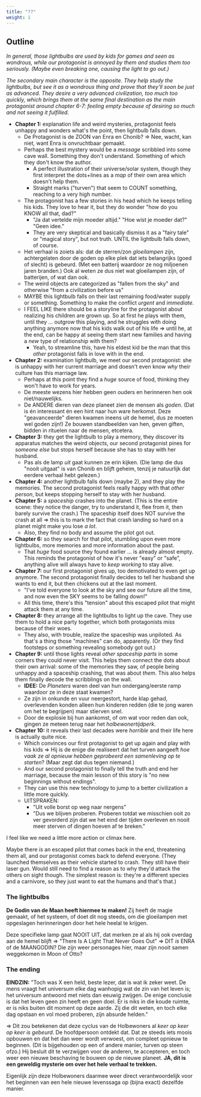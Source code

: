 ```yaml
---
title: "??"
weight: 1
---
```




## Outline

_In general, those lightbulbs are used by kids for games and seen as wondrous, while our protagonist is annoyed by them and studies them too seriously. (Maybe even breaking one, causing the light to go out.)_

_The secondary main character is the opposite. They help study the lightbulbs, but see it as a wondrous thing and prove that they'll soon be just as advanced. They desire a very advanced civilization, too much too quickly, which brings them at the same final destination as the main protagonist around chapter 6-7: feeling empty because of desiring so much and not seeing it fulfilled._


* **Chapter 1:** explanation life and weird mysteries, protagonist feels unhappy and wonders what's the point, then lightbulb falls down.
	* De Protagonist is de ZOON van Enra en Chonib? => Nee, wacht, kan niet, want Enra is onvruchtbaar gemaakt.
	* Perhaps the best mystery would be a _message_ scribbled into some cave wall. Something they don't understand. Something of which they don't know the author.
		* A perfect illustration of their universe/solar system, though they first interpret the dots+lines as a _map_ of their own area which doesn't help them.
		* Straight marks ("turven") that seem to COUNT something, reaching to a very high number.
	* The protagonist has a few stories in his head which he keeps telling his kids. They love to hear it, but they do wonder "how do you KNOW all that, dad?"
		* "Ja dat vertelde mijn moeder altijd." "Hoe wist je moeder dat?" "Geen idee."
		* They are very skeptical and basically dismiss it as a "fairy tale" or "magical story", but not truth. UNTIL the lightbulb falls down, of course.
	* Het verhaal is zoiets als: dat de sterren/zon *gloeilampen* zijn, achtergelaten door de goden op elke plek dat iets belangrijks (goed of slecht) is gebeurd. (Met een batterij waardoor ze nog miljoenen jaren branden.) Ook al weten ze dus niet wat gloeilampen zijn, of batterijen, of wat dan ook.
	* The weird objects are categorized as "fallen from the sky" and otherwise "from a civilization before us"
	* MAYBE this lightbulb falls on their last remaining food/water supply or something. Something to make the conflict _urgent_ and _immediate_.
	* I FEEL LIKE there should be a storyline for the protagonist about realizing his children are grown up. So at first he plays with them, until they ... outgrow this playing, and he struggles with doing anything anymore now that his kids walk out of his life => until he, at the end, can be happy at seeing them start new families and having a _new_ type of relationship with them?
		* Yeah, to streamline this, have his eldest kid be the man that this _other_ protagonist falls in love with in the end.
* **Chapter 2:** examination lightbulb, we meet our second protagonist: she is unhappy with her current marriage and doesn't even know _why_ their culture has this marriage law.
	* Perhaps at this point they find a _huge_ source of food, thinking they won't have to work for years.
	* De meeste wezens hier hebben geen ouders en herinneren hen ook niet/nauwelijks.
	* De ANDERE dieren van deze planeet zien de mensen als _goden_. (Dat is én interessant én een hint naar hun ware herkomst. Deze "geavanceerde" dieren kwamen ineens uit de hemel, dus ze moeten wel goden zijn!) Ze bouwen standbeelden van hen, geven giften, bidden in rituelen naar de mensen, etcetera.
* **Chapter 3:** they get the lightbulb to play a memory, they discover its apparatus matches the weird objects, our second protagonist pines for _someone else_ but stops herself because she has to stay with her husband.
	* Pas als de lamp _uit_ gaat kunnen ze erin kijken. (Die lamp die dus "nooit uitgaat" is van Chonib en blijft geheim, tenzij je natuurlijk dat eerdere verhaal hebt gelezen.)
* **Chapter 4:** another lightbulb falls down (maybe 2), and they play the memories. The second protagonist feels really happy with that _other person_, but keeps stopping herself to stay with her husband.
* **Chapter 5:** a _spaceship_ crashes into the planet. (This is the entire scene: they notice the danger, try to understand it, flee from it, then barely survive the crash.) The spaceship itself does NOT survive the crash at all => this is to mark the fact that crash landing so hard on a planet might make you lose _a lot_.
	* Also, they find no body and assume the pilot got out.
* **Chapter 6:** so they search for that pilot, stumbling upon even more lightbulbs, more memories and more information about the past.
	* That _huge_ food source they found earlier ... is already almost empty. This reminds the protagonist of how it's never "easy" or "safe", anything alive will always have to _keep working_ to stay alive.
* **Chapter 7:** our first protagonist gives up, too demotivated to even get up anymore. The second protagonist finally decides to tell her husband she wants to end it, but then chickens out at the last moment.
    * "I've told everyone to look at the sky and see our future all the time, and now even the SKY seems to be falling down!"
	* All this time, there's this "tension" about this escaped pilot that might attack them at any time.
* **Chapter 8:** they arrange all the lightbulbs to light up the cave. They use them to hold a nice party together, which both protagonists _miss_ because of their woes. 
	* They also, with trouble, realize the spaceship was unpiloted. As that's a thing those "machines" can do, apparently. (Or they find footsteps or something revealing somebody got out.)
* **Chapter 9:** until those lights reveal _other spaceship parts_ in some corners they could never visit. This helps them connect the dots about their own arrival: some of the memories they saw, of people being unhappy and a spaceship crashing, that was about _them_. This also helps them finally decode the scribblings on the wall.
	* **IDEE:** De *Planeters* waren deel van hun ondergang/eerste ramp waardoor ze in deze staat kwamen?
	* Ze zijn in onkunde en vuur neergestort, harde klap gehad, overlevenden konden alleen hun kinderen redden (die te jong waren om het te begrijpen) maar stierven snel.
	* Door de explosie bij hun aankomst, of om wat voor reden dan ook, gingen ze meteen terug naar het *holbewonertijdperk*. 
* **Chapter 10:** it reveals their last decades were _horrible_ and their life here is actually quite nice.
	* Which convinces our first protagonist to get up again and play with his kids => Hij is de enige die realiseert dat het turven aangeeft _hoe vaak ze al opnieuw hebben geprobeerd een samenleving op te starten_? (Maar zegt dat dus tegen niemand.)
	* And our second protagonist to finally tell the truth and end her marriage, because the main lesson of this story is "no new beginnings without endings".
	* They can use this new technology to jump to a better civilization a little more quickly.
	* UITSPRAKEN:
		* "Uit volle borst op weg naar nergens"
		* "Dus we blijven proberen. Proberen totdat we misschien ooit zo ver gevorderd zijn dat we het eind der tijden overleven en nooit meer sterven of dingen hoeven af te breken."

I feel like we need a little more action or climax here. 

Maybe there _is_ an escaped pilot that comes back in the end, threatening them all, and our protagonist comes back to defend everyone. (They launched themselves as their vehicle started to crash. They still have their laser gun. Would still need to find a reason as to why they'd attack the others on sight though. The simplest reason is: they're a different species and a carnivore, so they just want to eat the humans and that's that.)


### The lightbulbs
**De Godin van de Maan heeft hiermee te maken!** Zij heeft de magie gemaakt, of het systeem, of doet dit nog steeds, om die gloeilampen met opgeslagen herinneringen door het hele heelal te krijgen.

Deze specifieke lamp gaat NOOIT UIT, dat merken ze al als hij ook overdag aan de hemel blijft => "There Is A Light That Never Goes Out" => DIT _is_ ENRA of de MAANGODIN? Die zijn weer personages hier, maar zijn nooit samen weggekomen in Moon of Otto?




### The ending
**EINDZIN:** "Toch was X een held, beste lezer, dat is wat ik zeker weet. De mens vraagt het universum elke dag wanhopig wat de zin van het leven is; het universum antwoord met niets dan eeuwig zwijgen. De enige conclusie is dat het leven geen zin heeft en geen doel. Er is niks in die koude ruimte, er is niks buiten dit moment op deze aarde. Zij die dit weten, en toch elke dag opstaan en vol moed proberen, zijn absurde helden."

 => Dit zou betekenen dat deze cyclus van de Holbewoners al _keer op keer op keer is gebeurd_. De hoofdpersoon ontdekt dat. Dat ze steeds iets moois opbouwen en dat het dan weer wordt verwoest, om compleet opnieuw te beginnen. (Dit is bijgehouden op een of andere manier, turven op steen ofzo.) Hij besluit dit te verzwijgen voor de anderen, te accepteren, en toch weer een nieuwe beschaving te bouwen op de nieuwe planeet. **JA, dit is een geweldig mysterie om over het hele verhaal te trekken.**

Eigenlijk zijn deze Holbewoners daarmee weer direct verantwoordelijk voor het beginnen van een hele nieuwe levenssaga op (bijna exact) dezelfde manier. 